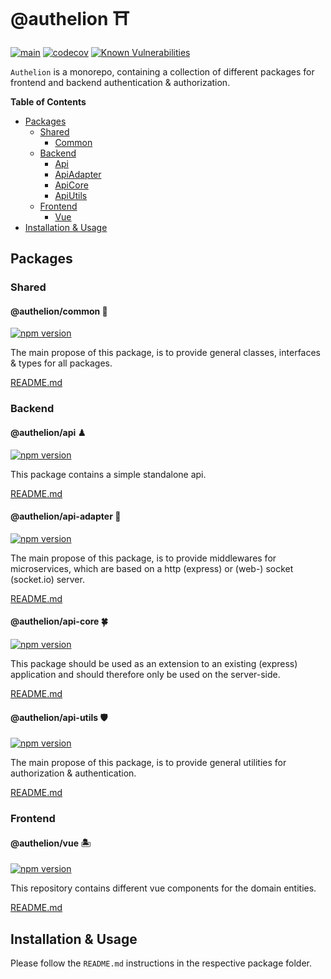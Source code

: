# @authelion ⛩	

[![main](https://github.com/Tada5hi/authelion/actions/workflows/main.yml/badge.svg)](https://github.com/Tada5hi/authelion/actions/workflows/main.yml)
[![codecov](https://codecov.io/gh/Tada5hi/authelion/branch/master/graph/badge.svg?token=FHE347R1NW)](https://codecov.io/gh/Tada5hi/authelion)
[![Known Vulnerabilities](https://snyk.io/test/github/Tada5hi/authelion/badge.svg)](https://snyk.io/test/github/Tada5hi/authelion)

`Authelion` is a monorepo, containing a collection of different packages for frontend and backend authentication & authorization.

**Table of Contents**

- [Packages](#Packages)
  - [Shared](#shared)
    - [Common](#authelioncommon-)
  - [Backend](#backend)
    - [Api](#authelionapi-)
    - [ApiAdapter](#authelionapi-adapter-)
    - [ApiCore](#authelionapi-core-)
    - [ApiUtils](#authelionapi-utils-)
  - [Frontend](#frontend)
    - [Vue](#authelionvue-)
- [Installation & Usage](#installation--usage)

## Packages

### Shared

#### @authelion/common 🎉
[![npm version](https://badge.fury.io/js/@authelion%2Fcommon.svg)](https://badge.fury.io/js/@authelion%2Fcommon)

The main propose of this package, is to provide general classes, interfaces & types for all packages.

[README.md](https://github.com/Tada5hi/authelion/tree/master/packages/common/common#README.md)

### Backend

#### @authelion/api ♟
[![npm version](https://badge.fury.io/js/@authelion%2Fapi.svg)](https://badge.fury.io/js/@authelion%2Fapi)

This package contains a simple standalone api.

[README.md](https://github.com/Tada5hi/authelion/tree/master/packages/backend/api#README.md)

#### @authelion/api-adapter 🌉
[![npm version](https://badge.fury.io/js/@authelion%2Fapi-adapter.svg)](https://badge.fury.io/js/@authelion%2Fapi-adapter)

The main propose of this package, is to provide middlewares for microservices, which are based on a http (express) or (web-) socket (socket.io) server.

[README.md](https://github.com/Tada5hi/authelion/tree/master/packages/backend/api-adapter#README.md)

#### @authelion/api-core 🍀
[![npm version](https://badge.fury.io/js/@authelion%2Fapi-core.svg)](https://badge.fury.io/js/@authelion%2Fapi-core)

This package should be used as an extension to an existing (express) application and
should therefore only be used on the server-side.

[README.md](https://github.com/Tada5hi/authelion/tree/master/packages/backend/api-core#README.md)

#### @authelion/api-utils 🛡
[![npm version](https://badge.fury.io/js/@authelion%2Fapi-utils.svg)](https://badge.fury.io/js/@authelion%2Fapi-utils)

The main propose of this package, is to provide general utilities for authorization & authentication.

[README.md](https://github.com/Tada5hi/authelion/tree/master/packages/backend/api-utils#README.md)

### Frontend

#### @authelion/vue 🏝
[![npm version](https://badge.fury.io/js/@authelion%2Fvue.svg)](https://badge.fury.io/js/@authelion%2Fvue)

This repository contains different vue components for the domain entities.

[README.md](https://github.com/Tada5hi/authelion/tree/master/packages/frontend/vue#README.md)

## Installation & Usage
Please follow the `README.md` instructions in the respective package folder.

